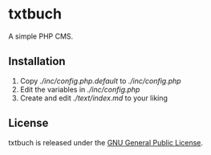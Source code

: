 txtbuch
=======

A simple PHP CMS.

Installation
------------

  1. Copy _./inc/config.php.default_ to _./inc/config.php_
  2. Edit the variables in _./inc/config.php_
  3. Create and edit _./text/index.md_ to your liking

License
-------

txtbuch is released under the [GNU General Public License][lic].

[lic]: http://github.com/keithieopia/txtbuch/blob/master/LICENSE

